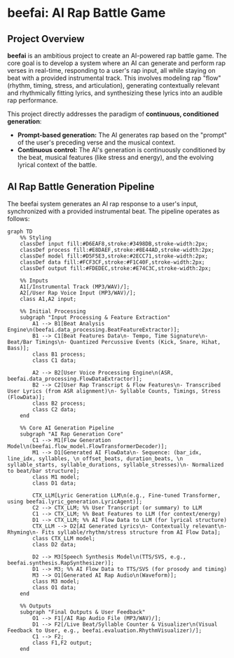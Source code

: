 # beefai: AI Rap Battle Game

## Project Overview

**beefai** is an ambitious project to create an AI-powered rap battle game. The core goal is to develop a system where an AI can generate and perform rap verses in real-time, responding to a user's rap input, all while staying on beat with a provided instrumental track. This involves modeling rap "flow" (rhythm, timing, stress, and articulation), generating contextually relevant and rhythmically fitting lyrics, and synthesizing these lyrics into an audible rap performance.

This project directly addresses the paradigm of **continuous, conditioned generation**:
*   **Prompt-based generation:** The AI generates rap based on the "prompt" of the user's preceding verse and the musical context.
*   **Continuous control:** The AI's generation is continuously conditioned by the beat, musical features (like stress and energy), and the evolving lyrical context of the battle.

## AI Rap Battle Generation Pipeline

The beefai system generates an AI rap response to a user's input, synchronized with a provided instrumental beat. The pipeline operates as follows:

```mermaid
graph TD
    %% Styling
    classDef input fill:#D6EAF8,stroke:#3498DB,stroke-width:2px;
    classDef process fill:#E8DAEF,stroke:#8E44AD,stroke-width:2px;
    classDef model fill:#D5F5E3,stroke:#2ECC71,stroke-width:2px;
    classDef data fill:#FCF3CF,stroke:#F1C40F,stroke-width:2px;
    classDef output fill:#FDEDEC,stroke:#E74C3C,stroke-width:2px;

    %% Inputs
    A1[/Instrumental Track (MP3/WAV)/];
    A2[/User Rap Voice Input (MP3/WAV)/];
    class A1,A2 input;

    %% Initial Processing
    subgraph "Input Processing & Feature Extraction"
        A1 --> B1[Beat Analysis Engine\n(beefai.data_processing.BeatFeatureExtractor)];
        B1 --> C1[Beat Features Data\n- Tempo, Time Signature\n- Beat/Bar Timings\n- Quantized Percussive Events (Kick, Snare, Hihat, Bass)];
        class B1 process;
        class C1 data;

        A2 --> B2[User Voice Processing Engine\n(ASR, beefai.data_processing.FlowDataExtractor)];
        B2 --> C2[User Rap Transcript & Flow Features\n- Transcribed User Lyrics (from ASR alignment)\n- Syllable Counts, Timings, Stress (FlowData)];
        class B2 process;
        class C2 data;
    end

    %% Core AI Generation Pipeline
    subgraph "AI Rap Generation Core"
        C1 --> M1[Flow Generation Model\n(beefai.flow_model.FlowTransformerDecoder)];
        M1 --> D1[Generated AI FlowData\n- Sequence: (bar_idx, line_idx, syllables, \n offset_beats, duration_beats, \n syllable_starts, syllable_durations, syllable_stresses)\n- Normalized to beat/bar structure];
        class M1 model;
        class D1 data;
        
        CTX_LLM[Lyric Generation LLM\n(e.g., Fine-tuned Transformer, using beefai.lyric_generation.LyricAgent)];
        C2 --> CTX_LLM; %% User Transcript (or summary) to LLM
        C1 --> CTX_LLM; %% Beat Features to LLM (for context/energy)
        D1 --> CTX_LLM; %% AI Flow Data to LLM (for lyrical structure)
        CTX_LLM --> D2[AI Generated Lyrics\n- Contextually relevant\n- Rhyming\n- Fits syllable/rhythm/stress structure from AI Flow Data];
        class CTX_LLM model;
        class D2 data;

        D2 --> M3[Speech Synthesis Model\n(TTS/SVS, e.g., beefai.synthesis.RapSynthesizer)];
        D1 --> M3; %% AI Flow Data to TTS/SVS (for prosody and timing)
        M3 --> O1[Generated AI Rap Audio\n(Waveform)];
        class M3 model;
        class O1 data;
    end

    %% Outputs
    subgraph "Final Outputs & User Feedback"
        O1 --> F1[/AI Rap Audio File (MP3/WAV)/];
        D1 --> F2[/Live Beat/Syllable Counter & Visualizer\n(Visual Feedback to User, e.g., beefai.evaluation.RhythmVisualizer)/];
        C1 --> F2; 
        class F1,F2 output;
    end